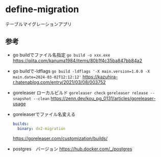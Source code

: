 # define-migration

テーブルマイグレーションアプリ

## 参考

* go buildでファイル名指定
  `go build -o xxx.exe`
  https://qiita.com/kanuma1984/items/80b1f4c35ba847bb84a2

* go buildで-ldflags
  `go build -ldflags '-X main.version=1.0.0 -X main.date=2024-03-02T12:12:12'`
  https://kazuhira-r.hatenablog.com/entry/2021/03/08/003752

* goreleaser ローカルビルド
  `goreleaser check`
  `goreleaser release --snapshot --clean`
  https://zenn.dev/kou_pg_0131/articles/goreleaser-usage

* goreleaserでファイル名変える

  ``` yaml
  builds:
    binary: dx2-migration
  ```

  https://goreleaser.com/customization/builds/

* postgres　バージョン
  https://hub.docker.com/_/postgres
